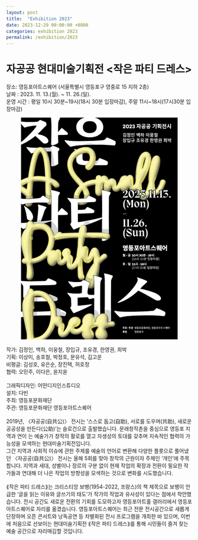 ```yaml
---
layout: post
title:  "Exhibition 2023"
date: 2023-12-29 00:00:00 +0800
categories: exhibition 2023
permalink: /exhibition/2023
---
```


<div class="exhibition">
  <div class="title">
    <h1>자공공 현대미술기획전 &lt;작은 파티 드레스&gt;</h1>
    <p>
      장소: 영등포아트스퀘어 (서울특별시 영등포구 영중로 15 지하 2층)<br>
      날짜 : 2023. 11. 13.(월). ~ 11. 26.(일).<br>
      운영 시간 : 평일 10시 30분~19시(18시 30분 입장마감), 주말 11시~18시(17시30분 입장마감)<br>
    </p>
  </div>

  <div class="content">
    <figure class="exhibition">
      <a href="/assets/img/exhibition/2023/2023_01.jpg" data-lightbox="exhibition-2023" data-title="">
        <img src="/assets/img/exhibition/2023/2023_01.jpg" alt="" title="">
      </a>
    </figure>
    <p>
      작가: 김정인, 백하, 이웅철, 장입규, 조유경, 한영권, 희박<br>
      기획: 이상미, 송호철, 박정호, 문유석, 김고운<br>
      비평글: 김성호, 유은순, 장진택, 허호정<br>
      협력: 오민주, 이다은, 윤지윤<br><br>
      그래픽디자인: 어떤디지인스튜디오<br>
      설치: 다빈<br>
      주최: 영등포문화재단<br>
      주관: 영등포문화재단 영등포아트스퀘어<br><br>
      2019년, 〈자공공(自共公)〉 전시는 ‘스스로 돕고(自助), 서로를 도우며(共助), 새로운 공공성을 만든다(公助)’는 슬로건으로 출발했습니다. 문래창작촌을 중심으로 영등포 지역과 연이 는 예술가가 창작의 활로를 열고 자생성의 토대를 갖추며 지속적인 협력의 가능성을 모색하는 현대미술기획전입니다.<br>
      그간 지역과 사회적 이슈에 관한 주제를 예술의 언어로 변환해 다양한 플롯으로 풀어냈던 〈자공공(自共公)〉 전시는 올해 5회를 맞아 창작의 근원이자 주체인 ‘개인’에 주목합니다. 지역과 세대, 성별이나 장르의 구분 없이 현재 작업의 확장과 전환이 필요한 작가들과 연대해 더 나은 작업의 방향성을 모색하는 것으로 변화를 시도했습니다.<br><br>
      ⟪작은 파티 드레스⟫는 크리스티앙 보뱅(1954-2022, 프랑스)의 책 제목으로 보뱅이 언급한 ‘글을 읽는 이유와 글쓰기의 태도’가 작가의 작업과 유사성이 있다는 점에서 착안했습니다. 전시 공간도 새로운 전환의 기회를 도모하고자 영등포아트홀 갤러리에서 영등포아트스퀘어로 자리를 옮겼습니다. 영등포아트스퀘어는 최근 전문 전시공간으로 새롭게 단장하며 오픈 콘서트와 낭독공연 등 차별화된 전시 프로그램을 개최한 바 있으며, 이번에 처음으로 선보이는 현대미술기획전 ⟪작은 파티 드레스⟫를 통해 시민들이 즐겨 찾는 예술 공간으로 자리매김할 것입니다.
    </p>
    <figure class="exhibition">
      <a href="/assets/img/exhibition/2023/2023_02.jpg" data-lightbox="exhibition-2023" data-title="">
        <img src="/assets/img/exhibition/2023/2023_02.jpg" alt="" title="">
      </a>
    </figure>
    <figure class="exhibition">
      <a href="/assets/img/exhibition/2023/2023_03.jpg" data-lightbox="exhibition-2023" data-title="">
        <img src="/assets/img/exhibition/2023/2023_03.jpg" alt="" title="">
      </a>
    </figure>
    <figure class="exhibition">
      <a href="/assets/img/exhibition/2023/2023_04.jpg" data-lightbox="exhibition-2023" data-title="">
        <img src="/assets/img/exhibition/2023/2023_04.jpg" alt="" title="">
      </a>
    </figure>
  </div>
</div>
